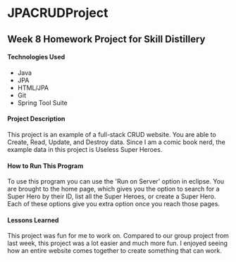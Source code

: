 # JPACRUDProject

## Week 8 Homework Project for Skill Distillery

#### Technologies Used
* Java
* JPA
* HTML/JPA
* Git
* Spring Tool Suite

#### Project Description
This project is an example of a full-stack CRUD website. You are able to Create, Read, Update, and Destroy data. Since I am a comic book nerd, the example data in this project is Useless Super Heroes. 

#### How to Run This Program
To use this program you can use the 'Run on Server' option in eclipse. You are brought to the home page, which gives you the option to search for a Super Hero by their ID, list all the Super Heroes, or create a Super Hero.  Each of these options give you extra option once you reach those pages. 

#### Lessons Learned
This project was fun for me to work on. Compared to our group project from last week, this project was a lot easier and much more fun. I enjoyed seeing how an entire website comes together to create something that can work.
